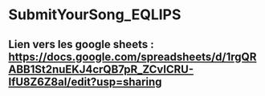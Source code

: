 # SubmitYourSong_EQLIPS

## Lien vers les google sheets : https://docs.google.com/spreadsheets/d/1rgQRABB1St2nuEKJ4crQB7pR_ZCvlCRU-IfU8Z6Z8aI/edit?usp=sharing
